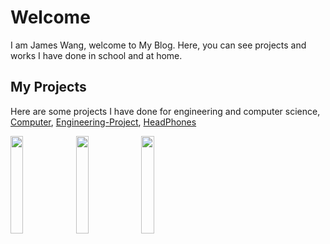 # Welcome

   I am James Wang, welcome to My Blog. Here, you can see projects and works I have done in school and at home.  

## My Projects
   Here are some projects I have done for engineering and computer science, 
   [Computer](https://jameswang605.github.io/PC_building/),    [Engineering-Project](https://jameswang605.github.io/Engineering-Project/),    [HeadPhones](https://jameswang605.github.io/Headphone/)

<img src="https://scontent-sea1-1.xx.fbcdn.net/v/t1.0-9/53117802_102223207612612_5378151455276400640_n.jpg?_nc_cat=109&_nc_ht=scontent-sea1-1.xx&oh=1db4176f7fb8ba2bbaa7542b1a2e18d4&oe=5D194B2B" width="20%" height="20%">     <img src="https://scontent-sea1-1.xx.fbcdn.net/v/t1.0-9/54388571_102233964278203_5357696823853056_n.jpg?_nc_cat=106&_nc_eui2=AeH9MFADk6HYcibeErquCj_NnyUFIU32nAThxwB_9OAnXfWbGkRzkK3DipsXH1cBVsZ8utVlxPcjVGdHSvfHt-usrvAhfh8Xx_dcuVg6NfBpEg&_nc_ht=scontent-sea1-1.xx&oh=eef1d721b39a36373ecae24f108a91dc&oe=5D0C4ADD" width="20%" height="20%">    <img src="https://scontent-sea1-1.xx.fbcdn.net/v/t1.0-9/54225083_102230467611886_47179116234932224_n.jpg?_nc_cat=109&_nc_ht=scontent-sea1-1.xx&oh=c3d70deb91426f3477816066f7d906c7&oe=5D237227" width="20%" height="20%">
